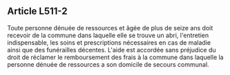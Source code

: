 ## Article L511-2

Toute personne dénuée de ressources et âgée de plus de seize ans doit recevoir de la commune dans laquelle
elle se trouve un abri, l'entretien indispensable, les soins et prescriptions nécessaires en cas de maladie ainsi
que des funérailles décentes. L'aide est accordée sans préjudice du droit de réclamer le remboursement des
frais à la commune dans laquelle la personne dénuée de ressources a son domicile de secours communal.

